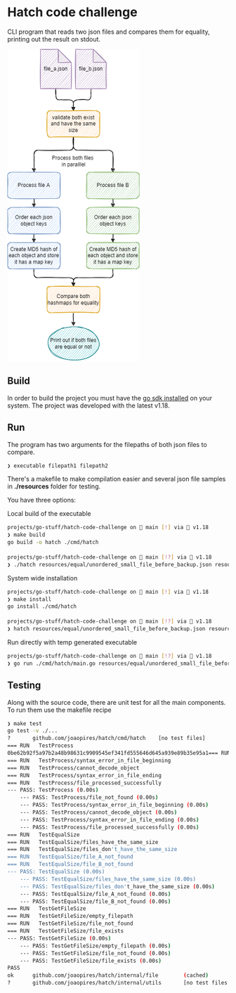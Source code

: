 # Hatch code challenge

CLI program that reads two json files and compares them for equality, printing out the result on stdout.

![block_diagram](block_diagram.png)

## Build

In order to build the project you must have the [go sdk installed](https://go.dev/doc/install) on your system. The project was developed with the latest v1.18.

## Run

The program has two arguments for the filepaths of both json files to compare.

```bash
❯ executable filepath1 filepath2
```

There's a makefile to make compilation easier and several json file samples in **./resources** folder for testing.

You have three options:

Local build of the executable

```bash
projects/go-stuff/hatch-code-challenge on  main [!] via 🐹 v1.18
❯ make build
go build -o hatch ./cmd/hatch

projects/go-stuff/hatch-code-challenge on  main [!?] via 🐹 v1.18
❯ ./hatch resources/equal/unordered_small_file_before_backup.json resources/equal/unordered_small_file_after_backup.json
```

System wide installation

```bash
projects/go-stuff/hatch-code-challenge on  main [!] via 🐹 v1.18
❯ make install
go install ./cmd/hatch

projects/go-stuff/hatch-code-challenge on  main [!?] via 🐹 v1.18
❯ hatch resources/equal/unordered_small_file_before_backup.json resources/equal/unordered_small_file_after_backup.json
```

Run directly with temp generated executable

```bash
projects/go-stuff/hatch-code-challenge on  main [!?] via 🐹 v1.18
❯ go run ./cmd/hatch/main.go resources/equal/unordered_small_file_before_backup.json resources/equal/unordered_small_file_after_backup.json
```

## Testing

Along with the source code, there are unit test for all the main components. To run them use the makefile recipe

```bash
❯ make test
go test -v ./...
?       github.com/joaopires/hatch/cmd/hatch    [no test files]
=== RUN   TestProcess
0be62b92f5a97b2a48b98631c9909545ef341fd555646d645a939e89b35e95a1=== RUN   TestProcess/file_not_found
=== RUN   TestProcess/syntax_error_in_file_beginning
=== RUN   TestProcess/cannot_decode_object
=== RUN   TestProcess/syntax_error_in_file_ending
=== RUN   TestProcess/file_processed_successfully
--- PASS: TestProcess (0.00s)
    --- PASS: TestProcess/file_not_found (0.00s)
    --- PASS: TestProcess/syntax_error_in_file_beginning (0.00s)
    --- PASS: TestProcess/cannot_decode_object (0.00s)
    --- PASS: TestProcess/syntax_error_in_file_ending (0.00s)
    --- PASS: TestProcess/file_processed_successfully (0.00s)
=== RUN   TestEqualSize
=== RUN   TestEqualSize/files_have_the_same_size
=== RUN   TestEqualSize/files_don't_have_the_same_size
=== RUN   TestEqualSize/file_A_not_found
=== RUN   TestEqualSize/file_B_not_found
--- PASS: TestEqualSize (0.00s)
    --- PASS: TestEqualSize/files_have_the_same_size (0.00s)
    --- PASS: TestEqualSize/files_don't_have_the_same_size (0.00s)
    --- PASS: TestEqualSize/file_A_not_found (0.00s)
    --- PASS: TestEqualSize/file_B_not_found (0.00s)
=== RUN   TestGetFileSize
=== RUN   TestGetFileSize/empty_filepath
=== RUN   TestGetFileSize/file_not_found
=== RUN   TestGetFileSize/file_exists
--- PASS: TestGetFileSize (0.00s)
    --- PASS: TestGetFileSize/empty_filepath (0.00s)
    --- PASS: TestGetFileSize/file_not_found (0.00s)
    --- PASS: TestGetFileSize/file_exists (0.00s)
PASS
ok      github.com/joaopires/hatch/internal/file        (cached)
?       github.com/joaopires/hatch/internal/utils       [no test files
```
